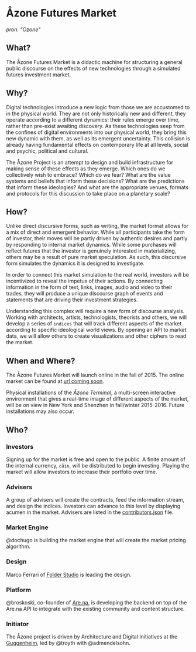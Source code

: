 # Åzone Futures Market
_pron. "Ozone"_

## What?
The Åzone Futures Market is a didactic machine for structuring a general public discourse on the effects of new technologies through a simulated futures investment market.

## Why?
Digital technologies introduce a new logic from those we are accustomed to in the physical world. They are not only historically new and different, they operate according to a different dynamics: their rules emerge over time, rather than pre-exist awaiting discovery. As these technologies seep from the confines of digital environments into our physical world, they bring this new dynamic with them, as well as its emergent uncertainty. This collision is already having fundamental effects on contemporary life at all levels, social and psychic, political and cultural.

The Åzone Project is an attempt to design and build infrastructure for making sense of these effects as they emerge. Which ones do we collectively wish to embrace? Which do we fear? What are the value systems and beliefs that inform these decisions? What are the predictions that inform these ideologies? And what are the appropriate venues, formats and protocols for this discussion to take place on a planetary scale?

## How?
Unlike direct discursive forms, such as writing, the market format allows for a mix of direct and emergent behavior. While all participants take the form of investor, their moves will be partly driven by authentic desires and partly by responding to internal market dynamics. While some purchases will reflect futures that the investor is genuinely interested in materializing, others may be a result of pure market speculation. As such, this discursive form simulates the dynamics it is designed to investigate.

In order to connect this market simulation to the real world, investors will be incentivized to reveal the impetus of their actions. By connecting information in the form of text, links, images, audio and video to their trades, they will produce a unique discourse graph of events and statements that are driving their investment strategies.

Understanding this complex will require a new form of discourse analysis. Working with architects, artists, technologists, theorists and others, we will develop a series of `indices` that will track different aspects of the market according to specific ideological world views. By opening an API to market data, we will allow others to create visualizations and other ciphers to read the market.

## When and Where?
The Åzone Futures Market will launch online in the fall of 2015. The online market can be found at [url coming soon](http://).

Physical installations of the _Åzone Terminal_, a multi-screen interactive environment that gives a real-time image of different aspects of the market, will be on view in New York and Shenzhen in fall/winter 2015-2016. Future installations may also occur.

## Who?
### Investors
Signing up for the market is free and open to the public. A finite amount of the internal currency, `cåin`, will be distributed to begin investing. Playing the market will allow investors to increase their portfolio over time.

### Advisers
A group of advisers will create the contracts, feed the information stream, and design the indices. Investors can advance to this level by displaying acumen in the market. Advisers are listed in the [contributors.json](/contributors.json) file.

### Market Engine
@dochugo is building the market engine that will create the market pricing algorithm.

### Design
Marco Ferrari of [Folder Studio](studiofolder.it) is leading the design.

### Platform
@broskoski, co-founder of [Are.na](https://www.are.na), is developing the backend on top of the Are.na API to integrate with the existing community and content structure.

### Initiator
The Åzone project is driven by Architecture and Digital Initiatives at the [Guggenheim](http://www.guggenheim.org), led by @troyth with @admendelsohn.
